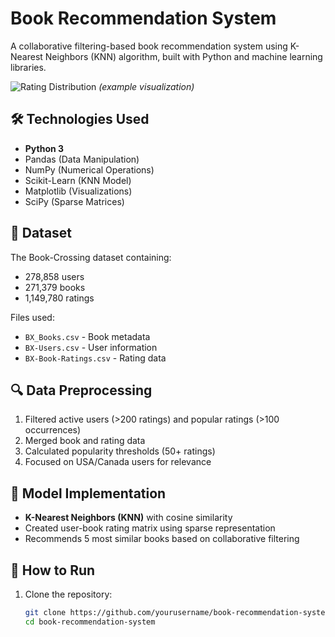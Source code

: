 #  Book Recommendation System

A collaborative filtering-based book recommendation system using K-Nearest Neighbors (KNN) algorithm, built with Python and machine learning libraries.

![Rating Distribution](https://i.imgur.com/JkpeN0a.png) *(example visualization)*

## 🛠️ Technologies Used
- **Python 3**
- Pandas (Data Manipulation)
- NumPy (Numerical Operations)
- Scikit-Learn (KNN Model)
- Matplotlib (Visualizations)
- SciPy (Sparse Matrices)

## 📂 Dataset
The Book-Crossing dataset containing:
- 278,858 users
- 271,379 books
- 1,149,780 ratings

Files used:
- `BX_Books.csv` - Book metadata
- `BX-Users.csv` - User information
- `BX-Book-Ratings.csv` - Rating data

## 🔍 Data Preprocessing
1. Filtered active users (>200 ratings) and popular ratings (>100 occurrences)
2. Merged book and rating data
3. Calculated popularity thresholds (50+ ratings)
4. Focused on USA/Canada users for relevance

## 🤖 Model Implementation
- **K-Nearest Neighbors (KNN)** with cosine similarity
- Created user-book rating matrix using sparse representation
- Recommends 5 most similar books based on collaborative filtering

## 🚀 How to Run
1. Clone the repository:
   ```bash
   git clone https://github.com/yourusername/book-recommendation-system.git
   cd book-recommendation-system

